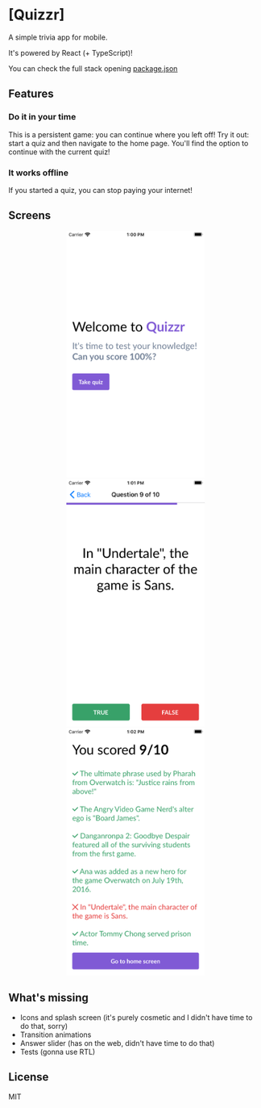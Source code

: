# [Quizzr]

A simple trivia app for mobile.

It's powered by React (+ TypeScript)!

You can check the full stack opening [package.json](./package.json)

## Features

### Do it in your time

This is a persistent game: you can continue where you left off!
Try it out: start a quiz and then navigate to the home page. You'll find the option to continue with the current quiz!

### It works offline

If you started a quiz, you can stop paying your internet!

## Screens

<p align="center">
  <img src="./home.png" width="275" alt="Home screen" />
  <img src="./quiz.png" width="275" alt="Quiz" />
  <img src="./end.png" width="275" alt="Quiz end" />
</p>

## What's missing

- Icons and splash screen (it's purely cosmetic and I didn't have time to do that, sorry)
- Transition animations
- Answer slider (has on the web, didn't have time to do that)
- Tests (gonna use RTL)

## License

MIT
